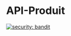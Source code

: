 # API-Produit
[![security: bandit](https://img.shields.io/badge/security-bandit-yellow.svg)](https://github.com/PyCQA/bandit)
